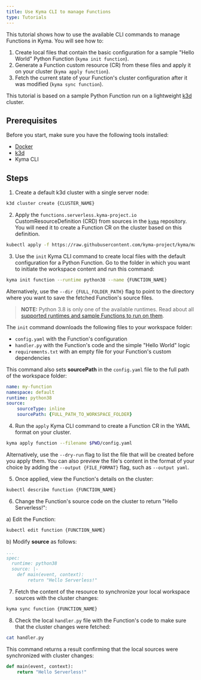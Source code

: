 ```yaml
---
title: Use Kyma CLI to manage Functions
type: Tutorials
---
```


This tutorial shows how to use the available CLI commands to manage Functions in Kyma. You will see how to:

1. Create local files that contain the basic configuration for a sample "Hello World" Python Function (`kyma init function`).
2. Generate a Function custom resource (CR) from these files and apply it on your cluster (`kyma apply function`).
3. Fetch the current state of your Function's cluster configuration after it was modified (`kyma sync function`).

This tutorial is based on a sample Python Function run on a lightweight [k3d](https://k3d.io/) cluster.

## Prerequisites

Before you start, make sure you have the following tools installed:

- [Docker](https://www.docker.com/)
- [k3d](https://k3d.io/)
- Kyma CLI

## Steps

1. Create a default k3d cluster with a single server node:

  ```bash
  k3d cluster create {CLUSTER_NAME}
  ```

2. Apply the `functions.serverless.kyma-project.io` CustomResourceDefinition (CRD) from sources in the [`kyma`](https://github.com/kyma-project/kyma/tree/master/resources/cluster-essentials/files) repository. You will need it to create a Function CR on the cluster based on this definition.

  ```bash
  kubectl apply -f https://raw.githubusercontent.com/kyma-project/kyma/master/resources/cluster-essentials/files/functions.serverless.crd.yaml
  ```

3. Use the `init` Kyma CLI command to create local files with the default configuration for a Python Function. Go to the folder in which you want to initiate the workspace content and run this command:

  ```bash
  kyma init function --runtime python38 --name {FUNCTION_NAME}
  ```

  Alternatively, use the `--dir {FULL_FOLDER_PATH}` flag to point to the directory where you want to save the fetched Function's source files.

  > **NOTE:** Python 3.8 is only one of the available runtimes. Read about all [supported runtimes and sample Functions to run on them](https://kyma-project.io/docs/master/components/serverless/#details-runtimes).

  The `init` command downloads the following files to your workspace folder:

  - `config.yaml`	with the Function's configuration
  - `handler.py` with the Function's code and the simple "Hello World" logic
  - `requirements.txt` with an empty file for your Function's custom dependencies

  This command also sets **sourcePath** in the `config.yaml` file to the full path of the workspace folder:

  ```yaml
  name: my-function
  namespace: default
  runtime: python38
  source:
      sourceType: inline
      sourcePath: {FULL_PATH_TO_WORKSPACE_FOLDER}
  ```

4. Run the `apply` Kyma CLI command to create a Function CR in the YAML format on your cluster.

  ```bash
  kyma apply function --filename $PWD/config.yaml
  ```

  Alternatively, use the `--dry-run` flag to list the file that will be created before you apply them. You can also preview the file's content in the format of your choice by adding the `--output {FILE_FORMAT}` flag, such as `--output yaml`.

5. Once applied, view the Function's details on the cluster:

  ```bash
  kubectl describe function {FUNCTION_NAME}
  ```

6. Change the Function's source code on the cluster to return "Hello Serverless!":

  a) Edit the Function:

  ```bash
  kubectl edit function {FUNCTION_NAME}
  ```

  b) Modify **source** as follows:

  ```yaml
  ...
  spec:
    runtime: python38
    source: |-
      def main(event, context):
          return "Hello Serverless!"
  ```

7. Fetch the content of the resource to synchronize your local workspace sources with the cluster changes:

  ```bash
  kyma sync function {FUNCTION_NAME}
  ```

8. Check the local `handler.py` file with the Function's code to make sure that the cluster changes were fetched:

  ```bash
  cat handler.py
  ```

  This command returns a result confirming that the local sources were synchronized with cluster changes:

  ```py
  def main(event, context):
      return "Hello Serverless!"
  ```
